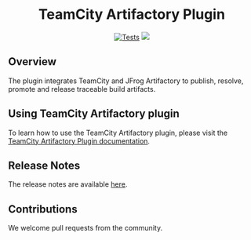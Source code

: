 <div align="center">

# TeamCity Artifactory Plugin

[![Tests](https://github.com/jfrog/teamcity-artifactory-plugin/actions/workflows/tests.yml/badge.svg?branch=master)](https://github.com/jfrog/teamcity-artifactory-plugin/actions/workflows/tests.yml)
[![](https://img.shields.io/badge/Docs-%F0%9F%93%96-blue)](http://wiki.jfrog.org/confluence/display/RTF/TeamCity+Artifactory+Plug-in)

</div>

## Overview

The plugin integrates TeamCity and JFrog Artifactory to publish, resolve, promote and release traceable build artifacts.

## Using TeamCity Artifactory plugin

To learn how to use the TeamCity Artifactory plugin, please visit
the [TeamCity Artifactory Plugin documentation](https://jfrog.com/help/r/jfrog-integrations-documentation/teamcity-artifactory-plug-in).

## Release Notes

The release notes are available [here](https://www.jfrog.com/confluence/display/JFROG/TeamCity+Artifactory+Plug-in#TeamCityArtifactoryPlugin-ReleaseNotes).

## Contributions

We welcome pull requests from the community.

